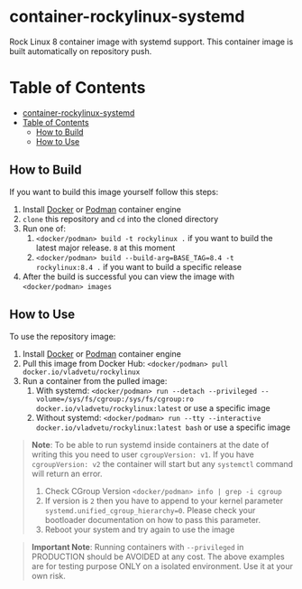 # container-rockylinux-systemd
Rock Linux 8 container image with systemd support.
This container image is built automatically on repository push.
# Table of Contents
- [container-rockylinux-systemd](#container-rockylinux-systemd)
- [Table of Contents](#table-of-contents)
  - [How to Build](#how-to-build)
  - [How to Use](#how-to-use)

## How to Build
If you want to build this image yourself follow this steps:
1. Install [Docker](https://docs.docker.com/get-docker/) or [Podman](https://podman.io/getting-started/installation) container engine
2. `clone` this repository and `cd` into the cloned directory
3. Run one of:
    1. `<docker/podman> build -t rockylinux .` if you want to build the latest major release. `8` at this moment
    2. `<docker/podman> build --build-arg=BASE_TAG=8.4 -t rockylinux:8.4 .` if you want to build a specific release
4. After the build is successful you can view the image with `<docker/podman> images`
## How to Use
To use the repository image:
1. Install [Docker](https://docs.docker.com/get-docker/) or [Podman](https://podman.io/getting-started/installation) container engine
2. Pull this image from Docker Hub: `<docker/podman> pull docker.io/vladvetu/rockylinux`
3. Run a container from the pulled image: 
   1. With systemd: `<docker/podman> run --detach --privileged --volume=/sys/fs/cgroup:/sys/fs/cgroup:ro docker.io/vladvetu/rockylinux:latest` or use a specific image
   2. Without systemd: `<docker/podman> run --tty --interactive docker.io/vladvetu/rockylinux:latest bash` or use a specific image

> **Note**: To be able to run systemd inside containers at the date of writing this you need to user `cgroupVersion: v1`. If you have `cgroupVersion: v2` the container will start but any `systemctl` command will return an error.
> 1. Check CGroup Version `<docker/podman> info | grep -i cgroup`
> 2. If version is `2` then you have to append to your kernel parameter `systemd.unified_cgroup_hierarchy=0`. Please check your bootloader  documentation on how to pass this parameter.
> 3. Reboot your system and try again to use the image

> **Important Note**: Running containers with `--privileged` in PRODUCTION should be AVOIDED at any cost. The above examples are for testing purpose ONLY on a isolated environment. Use it at your own risk.